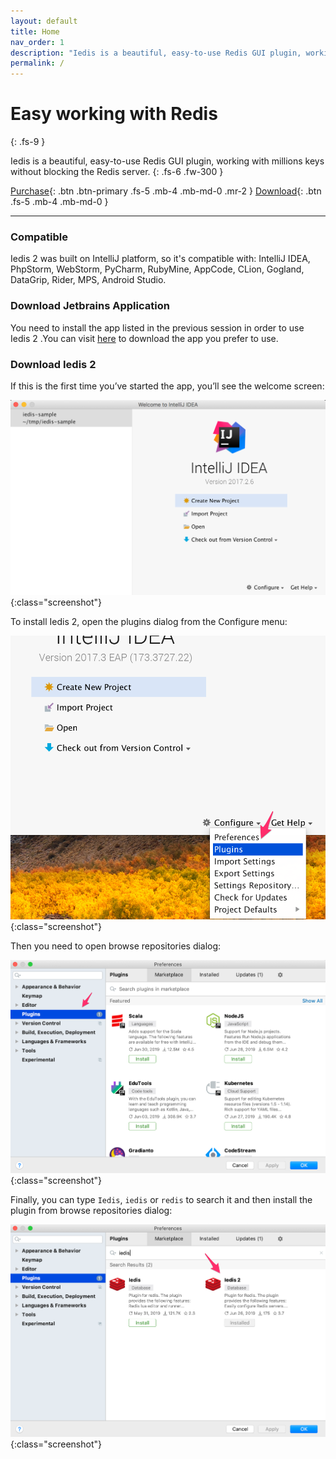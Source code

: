```yaml
---
layout: default
title: Home
nav_order: 1
description: "Iedis is a beautiful, easy-to-use Redis GUI plugin, working with millions keys without blocking the Redis server."
permalink: /
---
```


# Easy working with Redis
{: .fs-9 }

Iedis is a beautiful, easy-to-use Redis GUI plugin, working with millions keys without blocking the Redis server.
{: .fs-6 .fw-300 }

[Purchase](https://plugins.jetbrains.com/plugin/12634-iedis-2/pricing#edition=commercial){: .btn .btn-primary .fs-5 .mb-4 .mb-md-0 .mr-2 } [Download](https://plugins.jetbrains.com/plugin/12634-iedis-2/versions){: .btn .fs-5 .mb-4 .mb-md-0 }

---
### Compatible
Iedis 2 was built on IntelliJ platform, so it's compatible with: IntelliJ IDEA, PhpStorm, WebStorm, PyCharm, RubyMine, AppCode, CLion, Gogland, DataGrip, Rider, MPS, Android Studio.

### Download Jetbrains Application
You need to install the app listed in the previous session in order to use Iedis 2 .You can visit [here](https://www.jetbrains.com/products.html) to download the app you prefer to use.

### Download Iedis 2
If this is the first time you’ve started the app, you’ll see the welcome screen:

![welcome screen](/assets/images/getting-started/welcome-screen.png){:class="screenshot"}

To install Iedis 2, open the plugins dialog from the Configure menu:

![plugins option](/assets/images/getting-started/plugins-option.png){:class="screenshot"}

Then you need to open browse repositories dialog:

![browse repositories](/assets/images/getting-started/browse-repositories3.png){:class="screenshot"}

Finally, you can type ```Iedis```, ```iedis``` or ```redis``` to search it and then install the plugin from browse repositories dialog:

![install iedis](/assets/images/getting-started/install-iedis3.png){:class="screenshot"}
